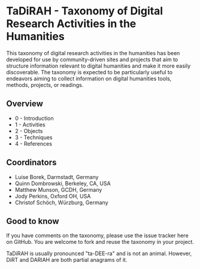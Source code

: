 TaDiRAH - Taxonomy of Digital Research Activities in the Humanities
===================================================================

This taxonomy of digital research activities in the humanities has been developed for use by community-driven sites and projects that aim to structure information relevant to digital humanities and make it more easily discoverable. The taxonomy is expected to be particularly useful to endeavors aiming to collect information on digital humanities tools, methods, projects, or readings. 

Overview
--------
* 0 - Introduction
* 1 - Activities
* 2 - Objects
* 3 - Techniques
* 4 - References


Coordinators
------------
* Luise Borek, Darmstadt, Germany
* Quinn Dombrowski, Berkeley, CA, USA
* Matthew Munson, GCDH, Germany
* Jody Perkins, Oxford OH, USA
* Christof Schöch, Würzburg, Germany

Good to know
------------

If you have comments on the taxonomy, please use the issue tracker here on GitHub. You are welcome to fork and reuse the taxonomy in your project. 

TaDiRAH is usually pronounced "ta-DEE-ra" and is not an animal. However, DiRT and DARIAH are both partial anagrams of it.

